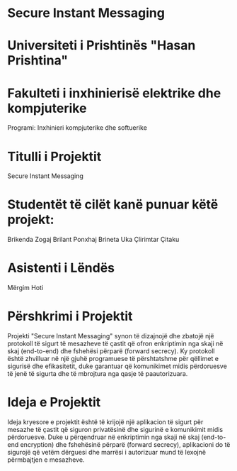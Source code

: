 # Secure Instant Messaging

# Universiteti i Prishtinës "Hasan Prishtina"

# Fakulteti i inxhinierisë elektrike dhe kompjuterike
Programi: Inxhinieri kompjuterike dhe softuerike

# Titulli i Projektit
Secure Instant Messaging

# Studentët të cilët kanë punuar këtë projekt:
Brikenda Zogaj
Brilant Ponxhaj
Brineta Uka
Çlirimtar Çitaku

# Asistenti i Lëndës
Mërgim Hoti

# Përshkrimi i Projektit
Projekti "Secure Instant Messaging" synon të dizajnojë dhe zbatojë një protokoll të sigurt të mesazheve të çastit që ofron enkriptimin nga skaji në skaj (end-to-end) dhe fshehësi përparë (forward secrecy). 
Ky protokoll është zhvilluar në një gjuhë programuese të përshtatshme për qëllimet e sigurisë dhe efikasitetit, duke garantuar që komunikimet midis përdoruesve të jenë të sigurta dhe të mbrojtura nga qasje të paautorizuara.

# Ideja e Projektit
Ideja kryesore e projektit është të krijojë një aplikacion të sigurt për mesazhe të çastit që siguron privatësinë dhe sigurinë e komunikimit midis përdoruesve. 
Duke u përqendruar në enkriptimin nga skaji në skaj (end-to-end encryption) dhe fshehësinë përparë (forward secrecy), aplikacioni do të sigurojë që vetëm dërguesi dhe marrësi i autorizuar mund të lexojnë përmbajtjen e mesazheve.
